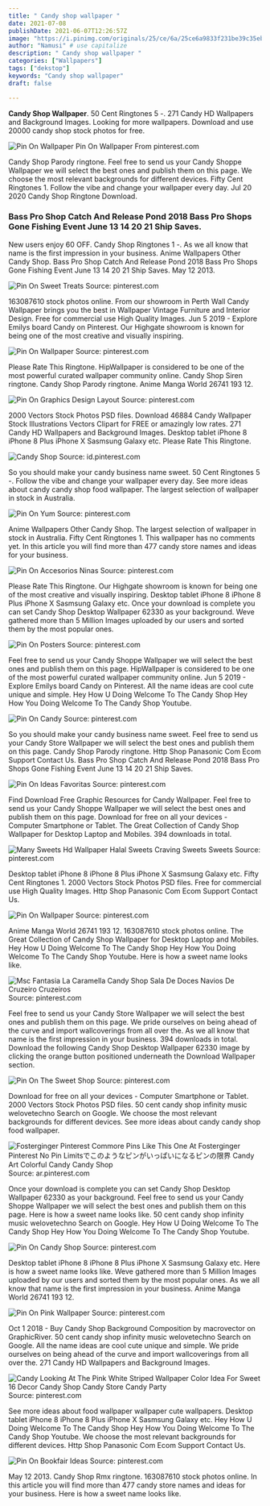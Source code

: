 ```yaml
---
title: " Candy shop wallpaper "
date: 2021-07-08
publishDate: 2021-06-07T12:26:57Z
image: "https://i.pinimg.com/originals/25/ce/6a/25ce6a9833f231be39c35eb2738e1d9e.jpg"
author: "Namusi" # use capitalize
description: " Candy shop wallpaper "
categories: ["Wallpapers"]
tags: ["dekstop"]
keywords: "Candy shop wallpaper"
draft: false

---
```



**Candy Shop Wallpaper**. 50 Cent Ringtones 5 -. 271 Candy HD Wallpapers and Background Images. Looking for more wallpapers. Download and use 20000 candy shop stock photos for free.

![Pin On Wallpaper](https://i.pinimg.com/originals/8a/39/ef/8a39efe73a670b1028c64a4bc5ee1cd4.jpg "Pin On Wallpaper")
Pin On Wallpaper From pinterest.com


Candy Shop Parody ringtone. Feel free to send us your Candy Shoppe Wallpaper we will select the best ones and publish them on this page. We choose the most relevant backgrounds for different devices. Fifty Cent Ringtones 1. Follow the vibe and change your wallpaper every day. Jul 20 2020 Candy Shop Ringtone Download.

### Bass Pro Shop Catch And Release Pond 2018 Bass Pro Shops Gone Fishing Event June 13 14 20 21 Ship Saves.

New users enjoy 60 OFF. Candy Shop Ringtones 1 -. As we all know that name is the first impression in your business. Anime Wallpapers Other Candy Shop. Bass Pro Shop Catch And Release Pond 2018 Bass Pro Shops Gone Fishing Event June 13 14 20 21 Ship Saves. May 12 2013.


![Pin On Sweet Treats](https://i.pinimg.com/originals/80/c5/94/80c594dc0a100326a1e5d94699304a5f.jpg "Pin On Sweet Treats")
Source: pinterest.com

163087610 stock photos online. From our showroom in Perth Wall Candy Wallpaper brings you the best in Wallpaper Vintage Furniture and Interior Design. Free for commercial use High Quality Images. Jun 5 2019 - Explore Emilys board Candy on Pinterest. Our Highgate showroom is known for being one of the most creative and visually inspiring.

![Pin On Wallpaper](https://i.pinimg.com/originals/8a/39/ef/8a39efe73a670b1028c64a4bc5ee1cd4.jpg "Pin On Wallpaper")
Source: pinterest.com

Please Rate This Ringtone. HipWallpaper is considered to be one of the most powerful curated wallpaper community online. Candy Shop Siren ringtone. Candy Shop Parody ringtone. Anime Manga World 26741 193 12.

![Pin On Graphics Design Layout](https://i.pinimg.com/736x/60/aa/cd/60aacd158e5bf83fc29838782f2914ef.jpg "Pin On Graphics Design Layout")
Source: pinterest.com

2000 Vectors Stock Photos PSD files. Download 46884 Candy Wallpaper Stock Illustrations Vectors Clipart for FREE or amazingly low rates. 271 Candy HD Wallpapers and Background Images. Desktop tablet iPhone 8 iPhone 8 Plus iPhone X Sasmsung Galaxy etc. Please Rate This Ringtone.

![Candy Shop](https://i.pinimg.com/originals/ea/bd/89/eabd89319965d60b7710edf77be2bc68.jpg "Candy Shop")
Source: id.pinterest.com

So you should make your candy business name sweet. 50 Cent Ringtones 5 -. Follow the vibe and change your wallpaper every day. See more ideas about candy candy shop food wallpaper. The largest selection of wallpaper in stock in Australia.

![Pin On Yum](https://i.pinimg.com/originals/f0/a5/40/f0a5400451684faa308897db32bdd5c9.jpg "Pin On Yum")
Source: pinterest.com

Anime Wallpapers Other Candy Shop. The largest selection of wallpaper in stock in Australia. Fifty Cent Ringtones 1. This wallpaper has no comments yet. In this article you will find more than 477 candy store names and ideas for your business.

![Pin On Accesorios Ninas](https://i.pinimg.com/originals/fd/23/2f/fd232f392b54d49ece31174431123353.jpg "Pin On Accesorios Ninas")
Source: pinterest.com

Please Rate This Ringtone. Our Highgate showroom is known for being one of the most creative and visually inspiring. Desktop tablet iPhone 8 iPhone 8 Plus iPhone X Sasmsung Galaxy etc. Once your download is complete you can set Candy Shop Desktop Wallpaper 62330 as your background. Weve gathered more than 5 Million Images uploaded by our users and sorted them by the most popular ones.

![Pin On Posters](https://i.pinimg.com/originals/20/a9/b1/20a9b1a50644a3c140205a163e696147.jpg "Pin On Posters")
Source: pinterest.com

Feel free to send us your Candy Shoppe Wallpaper we will select the best ones and publish them on this page. HipWallpaper is considered to be one of the most powerful curated wallpaper community online. Jun 5 2019 - Explore Emilys board Candy on Pinterest. All the name ideas are cool cute unique and simple. Hey How U Doing Welcome To The Candy Shop Hey How You Doing Welcome To The Candy Shop Youtube.

![Pin On Candy](https://i.pinimg.com/originals/07/97/14/0797143f31b0ffd53b21384058d035f3.jpg "Pin On Candy")
Source: pinterest.com

So you should make your candy business name sweet. Feel free to send us your Candy Store Wallpaper we will select the best ones and publish them on this page. Candy Shop Parody ringtone. Http Shop Panasonic Com Ecom Support Contact Us. Bass Pro Shop Catch And Release Pond 2018 Bass Pro Shops Gone Fishing Event June 13 14 20 21 Ship Saves.

![Pin On Ideas Favoritas](https://i.pinimg.com/736x/7d/f0/ab/7df0abeb54a99defd13978337400e98f.jpg "Pin On Ideas Favoritas")
Source: pinterest.com

Find Download Free Graphic Resources for Candy Wallpaper. Feel free to send us your Candy Shoppe Wallpaper we will select the best ones and publish them on this page. Download for free on all your devices - Computer Smartphone or Tablet. The Great Collection of Candy Shop Wallpaper for Desktop Laptop and Mobiles. 394 downloads in total.

![Many Sweets Hd Wallpaper Halal Sweets Craving Sweets Sweets](https://i.pinimg.com/originals/81/a1/d3/81a1d3937b2c17c1ccebc1ee9a62a006.jpg "Many Sweets Hd Wallpaper Halal Sweets Craving Sweets Sweets")
Source: pinterest.com

Desktop tablet iPhone 8 iPhone 8 Plus iPhone X Sasmsung Galaxy etc. Fifty Cent Ringtones 1. 2000 Vectors Stock Photos PSD files. Free for commercial use High Quality Images. Http Shop Panasonic Com Ecom Support Contact Us.

![Pin On Wallpaper](https://i.pinimg.com/originals/b6/a9/52/b6a952bb16e958f90173263dcf4909a8.jpg "Pin On Wallpaper")
Source: pinterest.com

Anime Manga World 26741 193 12. 163087610 stock photos online. The Great Collection of Candy Shop Wallpaper for Desktop Laptop and Mobiles. Hey How U Doing Welcome To The Candy Shop Hey How You Doing Welcome To The Candy Shop Youtube. Here is how a sweet name looks like.

![Msc Fantasia La Caramella Candy Shop Sala De Doces Navios De Cruzeiro Cruzeiros](https://i.pinimg.com/originals/ed/c1/e5/edc1e552e7fa51f3e20bf1ce91af6aef.jpg "Msc Fantasia La Caramella Candy Shop Sala De Doces Navios De Cruzeiro Cruzeiros")
Source: pinterest.com

Feel free to send us your Candy Store Wallpaper we will select the best ones and publish them on this page. We pride ourselves on being ahead of the curve and import wallcoverings from all over the. As we all know that name is the first impression in your business. 394 downloads in total. Download the following Candy Shop Desktop Wallpaper 62330 image by clicking the orange button positioned underneath the Download Wallpaper section.

![Pin On The Sweet Shop](https://i.pinimg.com/736x/e1/8d/b6/e18db620ab665a3aabd8bed83ce63b59.jpg "Pin On The Sweet Shop")
Source: pinterest.com

Download for free on all your devices - Computer Smartphone or Tablet. 2000 Vectors Stock Photos PSD files. 50 cent candy shop infinity music welovetechno Search on Google. We choose the most relevant backgrounds for different devices. See more ideas about candy candy shop food wallpaper.

![Fosterginger Pinterest Commore Pins Like This One At Fosterginger Pinterest No Pin Limitsでこのようなピンがいっぱいになるピンの限界 Candy Art Colorful Candy Candy Shop](https://i.pinimg.com/originals/87/ca/e0/87cae089f748170368105da3ad342816.jpg "Fosterginger Pinterest Commore Pins Like This One At Fosterginger Pinterest No Pin Limitsでこのようなピンがいっぱいになるピンの限界 Candy Art Colorful Candy Candy Shop")
Source: ar.pinterest.com

Once your download is complete you can set Candy Shop Desktop Wallpaper 62330 as your background. Feel free to send us your Candy Shoppe Wallpaper we will select the best ones and publish them on this page. Here is how a sweet name looks like. 50 cent candy shop infinity music welovetechno Search on Google. Hey How U Doing Welcome To The Candy Shop Hey How You Doing Welcome To The Candy Shop Youtube.

![Pin On Candy Shop](https://i.pinimg.com/originals/f9/00/a4/f900a485554984b2c765bf8e9175f5a2.jpg "Pin On Candy Shop")
Source: pinterest.com

Desktop tablet iPhone 8 iPhone 8 Plus iPhone X Sasmsung Galaxy etc. Here is how a sweet name looks like. Weve gathered more than 5 Million Images uploaded by our users and sorted them by the most popular ones. As we all know that name is the first impression in your business. Anime Manga World 26741 193 12.

![Pin On Pink Wallpaper](https://i.pinimg.com/originals/9b/78/ae/9b78ae71a941f2ba02aad26796405fcf.jpg "Pin On Pink Wallpaper")
Source: pinterest.com

Oct 1 2018 - Buy Candy Shop Background Composition by macrovector on GraphicRiver. 50 cent candy shop infinity music welovetechno Search on Google. All the name ideas are cool cute unique and simple. We pride ourselves on being ahead of the curve and import wallcoverings from all over the. 271 Candy HD Wallpapers and Background Images.

![Candy Looking At The Pink White Striped Wallpaper Color Idea For Sweet 16 Decor Candy Shop Candy Store Candy Party](https://i.pinimg.com/originals/67/f6/29/67f62924a5b6b4c02e2696ac7db5f6a7.jpg "Candy Looking At The Pink White Striped Wallpaper Color Idea For Sweet 16 Decor Candy Shop Candy Store Candy Party")
Source: pinterest.com

See more ideas about food wallpaper wallpaper cute wallpapers. Desktop tablet iPhone 8 iPhone 8 Plus iPhone X Sasmsung Galaxy etc. Hey How U Doing Welcome To The Candy Shop Hey How You Doing Welcome To The Candy Shop Youtube. We choose the most relevant backgrounds for different devices. Http Shop Panasonic Com Ecom Support Contact Us.

![Pin On Bookfair Ideas](https://i.pinimg.com/originals/25/ce/6a/25ce6a9833f231be39c35eb2738e1d9e.jpg "Pin On Bookfair Ideas")
Source: pinterest.com

May 12 2013. Candy Shop Rmx ringtone. 163087610 stock photos online. In this article you will find more than 477 candy store names and ideas for your business. Here is how a sweet name looks like.


